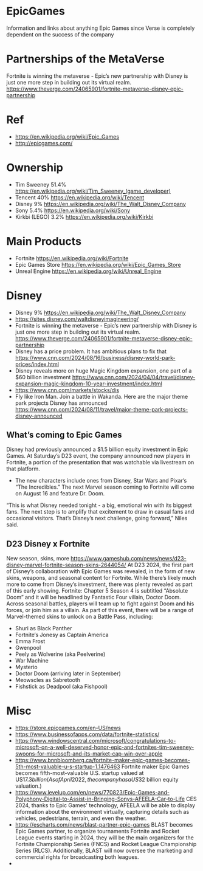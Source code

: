 # EpicGames
Information and links about anything Epic Games since Verse is completely dependent on the success of the company 

# Partnerships of the MetaVerse

Fortnite is winning the metaverse - Epic’s new partnership with Disney is just one more step in building out its virtual realm. https://www.theverge.com/24065901/fortnite-metaverse-disney-epic-partnership 


# Ref

- https://en.wikipedia.org/wiki/Epic_Games
- http://epicgames.com/

# Ownership

- Tim Sweeney 51.4%  https://en.wikipedia.org/wiki/Tim_Sweeney_(game_developer)
- Tencent 40%  https://en.wikipedia.org/wiki/Tencent
- Disney 9% https://en.wikipedia.org/wiki/The_Walt_Disney_Company
- Sony 5.4%  https://en.wikipedia.org/wiki/Sony
- Kirkbi (LEGO) 3.2%  https://en.wikipedia.org/wiki/Kirkbi

# Main Products

- Fortnite https://en.wikipedia.org/wiki/Fortnite
- Epic Games Store https://en.wikipedia.org/wiki/Epic_Games_Store
- Unreal Engine https://en.wikipedia.org/wiki/Unreal_Engine

# Disney

- Disney 9% https://en.wikipedia.org/wiki/The_Walt_Disney_Company
- https://sites.disney.com/waltdisneyimagineering/
- Fortnite is winning the metaverse - Epic’s new partnership with Disney is just one more step in building out its virtual realm. https://www.theverge.com/24065901/fortnite-metaverse-disney-epic-partnership
- Disney has a price problem. It has ambitious plans to fix that https://www.cnn.com/2024/08/16/business/disney-world-park-prices/index.html
- Disney reveals more on huge Magic Kingdom expansion, one part of a $60 billion investment https://www.cnn.com/2024/04/04/travel/disney-expansion-magic-kingdom-10-year-investment/index.html
- https://www.cnn.com/markets/stocks/dis
- Fly like Iron Man. Join a battle in Wakanda. Here are the major theme park projects Disney has announced https://www.cnn.com/2024/08/11/travel/major-theme-park-projects-disney-announced

## What’s coming to Epic Games

Disney had previously announced a $1.5 billion equity investment in Epic Games. At Saturday’s D23 event, the company announced new players in Fortnite, a portion of the presentation that was watchable via livestream on that platform.

- The new characters  include ones from Disney, Star Wars and Pixar’s “The Incredibles.” The next Marvel season coming to Fortnite will come on August 16 and feature Dr. Doom.

“This is what Disney needed tonight - a big, emotional win with its biggest fans. The next step is to amplify that excitement to draw in casual fans and occasional visitors. That’s Disney’s next challenge, going forward,” Niles said.

## D23 Disney x Fortnite

New season, skins, more https://www.gameshub.com/news/news/d23-disney-marvel-fortnite-season-skins-2644054/
At D23 2024, the first part of Disney’s collaboration with Epic Games was revealed, in the form of new skins, weapons, and seasonal content for Fortnite. While there’s likely much more to come from Disney’s investment, there was plenty revealed as part of this early showing. Fortnite: Chapter 5 Season 4 is subtitled “Absolute Doom” and it will be headlined by Fantastic Four villain, Doctor Doom. Across seasonal battles, players will team up to fight against Doom and his forces, or join him as a villain. As part of this event, there will be a range of Marvel-themed skins to unlock on a Battle Pass, including:

- Shuri as Black Panther
- Fortnite‘s Jonesy as Captain America
- Emma Frost
- Gwenpool
- Peely as Wolverine (aka Peelverine)
- War Machine
- Mysterio
- Doctor Doom (arriving later in September)
- Meowscles as Sabretooth
- Fishstick as Deadpool (aka Fishpool)




# Misc

- https://store.epicgames.com/en-US/news
- https://www.businessofapps.com/data/fortnite-statistics/
- https://www.windowscentral.com/microsoft/congratulations-to-microsoft-on-a-well-deserved-honor-epic-and-fortnites-tim-sweeney-swoons-for-microsoft-and-its-market-cap-win-over-apple
- https://www.bnnbloomberg.ca/fortnite-maker-epic-games-becomes-5th-most-valuable-u-s-startup-1.1476463 Fortnite maker Epic Games becomes fifth-most-valuable U.S. startup valued at US$17.3 billion ( As of April 2022, the company has a US$32 billion equity valuation.)
- https://www.levelup.com/en/news/770823/Epic-Games-and-Polyphony-Digital-to-Assist-in-Bringing-Sonys-AFEELA-Car-to-Life CES 2024, thanks to Epic Games' technology, AFEELA will be able to display information about the environment virtually, capturing details such as vehicles, pedestrians, terrain, and even the weather.
- https://escharts.com/news/blast-partner-epic-games BLAST becomes Epic Games partner, to organize tournaments Fortnite and Rocket League events starting in 2024, they will be the main organizers for the Fortnite Championship Series (FNCS) and Rocket League Championship Series (RLCS). Additionally, BLAST will now oversee the marketing and commercial rights for broadcasting both leagues.
- 
